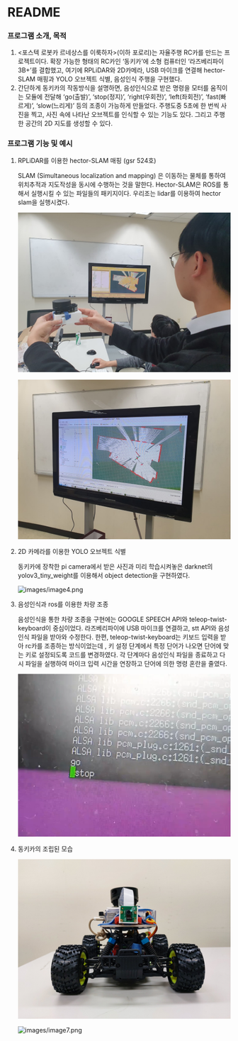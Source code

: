 # README

### 프로그램 소개, 목적

1. <포스텍 로봇카 르네상스를 이룩하자>(이하 포로리)는 자율주행 RC카를 만드는 프로젝트이다. 확장 가능한 형태의 RC카인 ‘동키카’에 소형 컴퓨터인 ‘라즈베리파이3B+’를 결합했고, 여기에 RPLiDAR와 2D카메라, USB 마이크를 연결해 hector-SLAM 매핑과 YOLO 오브젝트 식별, 음성인식 주행을 구현했다.
2. 간단하게 동키카의 작동방식을 설명하면, 음성인식으로 받은 명령을 모터를 움직이는 모듈에 전달해 ‘go(출발)’, ‘stop(정지)’, ‘right(우회전)’, ‘left(좌회전)’, ‘fast(빠르게)’, ‘slow(느리게)’ 등의 조종이 가능하게 만들었다. 주행도중 5초에 한 번씩 사진을 찍고, 사진 속에 나타난 오브젝트를 인식할 수 있는 기능도 있다. 그리고 주행한 공간의 2D 지도를 생성할 수 있다.

### 프로그램 기능 및 예시

1. RPLiDAR를 이용한 hector-SLAM 매핑 (gsr 524호)

    SLAM (Simultaneous localization and mapping) 은 이동하는 물체를 통하여 위치추적과 지도작성을 동시에 수행하는 것을 말한다. Hector-SLAM은 ROS를 통해서 실행시킬 수 있는 파일들의 패키지이다. 우리조는 lidar를 이용하여 hector slam을 실행시켰다.

    ![images/image2.jpg](images/image2.jpg)

    ![images/image3.jpg](images/image3.jpg)

2. 2D 카메라를 이용한 YOLO 오브젝트 식별

    동키카에 장착한 pi camera에서 받은 사진과 미리 학습시켜놓은 darknet의 yolov3_tiny_weight를 이용해서 object detection을 구현하였다.

    ![images/image4.png](images/image4.png)

3. 음성인식과 ros를 이용한 차량 조종

    음성인식을 통한 차량 조종을 구현에는 GOOGLE SPEECH API와 teleop-twist- keyboard이 중심이었다. 라즈베리파이에 USB 마이크를 연결하고, stt API와 음성인식 파일을 받아와 수정한다. 한편, teleop-twist-keyboard는 키보드 입력을 받아 rc카를 조종하는 방식이었는데 , 키 설정 단계에서 특정 단어가 나오면 단어에 맞는 키로 설정되도록 코드를 변경하였다. 각 단계마다 음성인식 파일을 종료하고 다시 파일을 실행하여 마이크 입력 시간을 연장하고 단어에 의한 명령 혼란을 줄였다.

    ![images/image5.png](images/image5.png)

4. 동키카의 조립된 모습

    ![images/image6.png](images/image6.png)

    ![images/image7.png](images/image7.png)